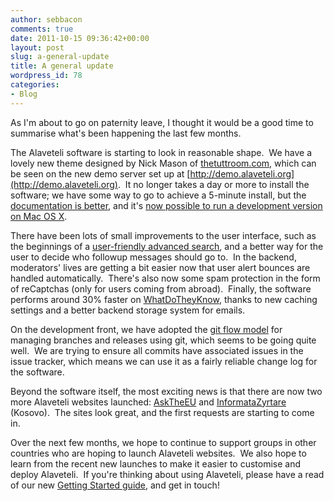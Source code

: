 ```yaml
---
author: sebbacon
comments: true
date: 2011-10-15 09:36:42+00:00
layout: post
slug: a-general-update
title: A general update
wordpress_id: 78
categories:
- Blog
---
```


As I'm about to go on paternity leave, I thought it would be a good time to summarise what's been happening the last few months.

The Alaveteli software is starting to look in reasonable shape.  We have a lovely new theme designed by Nick Mason of [thetuttroom.com](http://www.thetuttroom.com), which can be seen on the new demo server set up at [http://demo.alaveteli.org](http://demo.alaveteli.org).  It no longer takes a day or more to install the software; we have some way to go to achieve a 5-minute install, but the[ documentation is better](/installing), and it's [now possible to run a development version on Mac OS X](/installing/macos).

There have been lots of small improvements to the user interface, such as the beginnings of a [user-friendly advanced search](http://demo.alaveteli.org/en/search), and a better way for the user to decide who followup messages should go to.  In the backend, moderators' lives are getting a bit easier now that user alert bounces are handled automatically.  There's also now some spam protection in the form of reCaptchas (only for users coming from abroad).  Finally, the software performs around 30% faster on [WhatDoTheyKnow](http://www.whatdotheyknow.com), thanks to new caching settings and a better backend storage system for emails.

On the development front, we have adopted the [git flow model](http://nvie.com/posts/a-successful-git-branching-model/) for managing branches and releases using git, which seems to be going quite well.  We are trying to ensure all commits have associated issues in the issue tracker, which means we can use it as a fairly reliable change log for the software.

Beyond the software itself, the most exciting news is that there are now two more Alaveteli websites launched: [AskTheEU](http://www.asktheeu.org) and [InformataZyrtare](http://informatazyrtare.org) (Kosovo).  The sites look great, and the first requests are starting to come in.

Over the next few months, we hope to continue to support groups in other countries who are hoping to launch Alaveteli websites.  We also hope to learn from the recent new launches to make it easier to customise and deploy Alaveteli.  If you're thinking about using Alaveteli, please have a read of our new [Getting Started guide](/getting_started), and get in touch!


